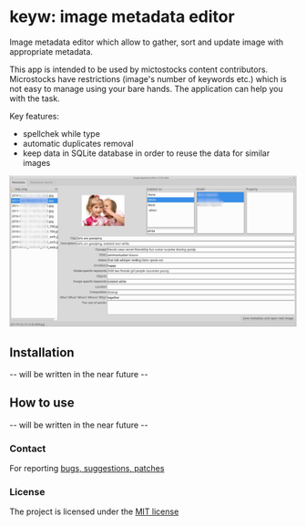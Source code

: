 # keyw: image metadata editor
Image metadata editor which allow to gather, sort and update image with appropriate metadata.

This app is intended to be used by mictostocks content contributors. Microstocks have restrictions (image's number of keywords etc.) which is not easy to manage using your bare hands. The application can help you with the task.

Key features:
* spellchek while type
* automatic duplicates removal
* keep data in SQLite database in order to reuse the data for similar images

![Alt Text](https://github.com/serhiykobyakov/image_metadata_editor/blob/main/keyw.jpg)

## Installation
-- will be written in the near future --

## How to use
-- will be written in the near future --

### Contact
For reporting [bugs, suggestions, patches](https://github.com/serhiykobyakov/image_metadata_editor/issues)

### License
The project is licensed under the [MIT license](https://github.com/serhiykobyakov/image_metadata_editor/blob/main/LICENSE)
